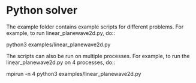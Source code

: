 # Python solver

The example folder contains example scripts for different problems. For 
example, to run linear_planewave2d.py, do::

  python3 examples/linear_planewave2d.py

The scripts can also be run on multiple processes. For example, to run the
linear_planewave2d.py on 4 processes, do::

  mpirun -n 4 python3 examples/linear_planewave2d.py
